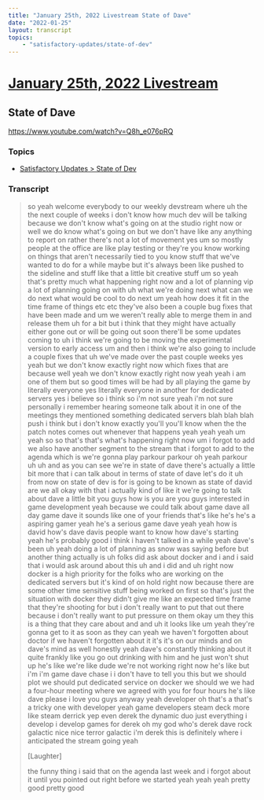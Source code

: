 ```yaml
---
title: "January 25th, 2022 Livestream State of Dave"
date: "2022-01-25"
layout: transcript
topics:
    - "satisfactory-updates/state-of-dev"
---
```

# [January 25th, 2022 Livestream](../2022-01-25.md)
## State of Dave
https://www.youtube.com/watch?v=Q8h_e076pRQ

### Topics
* [Satisfactory Updates > State of Dev](../topics/satisfactory-updates/state-of-dev.md)

### Transcript

> so yeah welcome everybody to our weekly devstream where uh the the next couple of weeks i don't know how much dev will be talking because we don't know what's going on at the studio right now or well we do know what's going on but we don't have like any anything to report on rather there's not a lot of movement yes um so mostly people at the office are like play testing or they're you know working on things that aren't necessarily tied to you know stuff that we've wanted to do for a while maybe but it's always been like pushed to the sideline and stuff like that a little bit creative stuff um so yeah that's pretty much what happening right now and a lot of planning vip a lot of planning going on with uh what we're doing next what can we do next what would be cool to do next um yeah how does it fit in the time frame of things etc etc they've also been a couple bug fixes that have been made and um we weren't really able to merge them in and release them uh for a bit but i think that they might have actually either gone out or will be going out soon there'll be some updates coming to uh i think we're going to be moving the experimental version to early access um and then i think we're also going to include a couple fixes that uh we've made over the past couple weeks yes yeah but we don't know exactly right now which fixes that are because well yeah we don't know exactly right now yeah yeah i am one of them but so good times will be had by all playing the game by literally everyone yes literally everyone in another for dedicated servers yes i believe so i think so i'm not sure yeah i'm not sure personally i remember hearing someone talk about it in one of the meetings they mentioned something dedicated servers blah blah blah push i think but i don't know exactly you'll you'll know when the the patch notes comes out whenever that happens yeah yeah yeah um yeah so so that's that's what's happening right now um i forgot to add we also have another segment to the stream that i forgot to add to the agenda which is we're gonna play parkour parkour oh yeah parkour uh uh and as you can see we're in state of dave there's actually a little bit more that i can talk about in terms of state of dave let's do it uh from now on state of dev is for is going to be known as state of david are we all okay with that i actually kind of like it we're going to talk about dave a little bit you guys how is you are you guys interested in game development yeah because we could talk about game dave all day game dave it sounds like one of your friends that's like he's he's a aspiring gamer yeah he's a serious game dave yeah yeah how is david how's dave davis people want to know how dave's starting yeah he's probably good i think i haven't talked in a while yeah dave's been uh yeah doing a lot of planning as snow was saying before but another thing actually is uh folks did ask about docker and i and i said that i would ask around about this uh and i did and uh right now docker is a high priority for the folks who are working on the dedicated servers but it's kind of on hold right now because there are some other time sensitive stuff being worked on first so that's just the situation with docker they didn't give me like an expected time frame that they're shooting for but i don't really want to put that out there because i don't really want to put pressure on them okay um they this is a thing that they care about and and uh it looks like um yeah they're gonna get to it as soon as they can yeah we haven't forgotten about doctor if we haven't forgotten about it it's it's on our minds and on dave's mind as well honestly yeah dave's constantly thinking about it quite frankly like you go out drinking with him and he just won't shut up he's like we're like dude we're not working right now he's like but i'm i'm game dave chase i i don't have to tell you this but we should plot we should put dedicated service on docker we should we we had a four-hour meeting where we agreed with you for four hours he's like dave please i love you guys anyway yeah developer oh that's a that's a tricky one with developer yeah game developers steam deck more like steam derrick yep even derek the dynamic duo just everything i develop i develop games for derek oh my god who's derek dave rock galactic nice nice terror galactic i'm derek this is definitely where i anticipated the stream going yeah
>
> [Laughter]
>
> the funny thing i said that on the agenda last week and i forgot about it until you pointed out right before we started yeah yeah yeah pretty good pretty good
